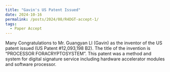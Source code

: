 ```yaml
---
title: "Gavin's US Patent Issued"
date: 2024-10-16
permalink: /posts/2024/08/R4DGT-accept-1/
tags:
  - Paper Accept
---
```


Many Congratulations to Mr. Guangyan LI (Gavin) as the inventor of the US patent issued (US Patent #12,093,198 B2). The title of the invention is “PROCESSOR FORACRYPTOSYSTEM”. This patent was a method and system for digital signature service including hardware accelerator modules and software processor. 
